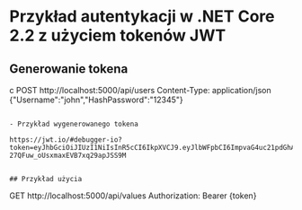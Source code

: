 # Przykład autentykacji w .NET Core 2.2 z użyciem tokenów JWT


## Generowanie tokena

c
POST http://localhost:5000/api/users
Content-Type: application/json
{"Username":"john","HashPassword":"12345"}
~~~

- Przykład wygenerowanego tokena

https://jwt.io/#debugger-io?token=eyJhbGciOiJIUzI1NiIsInR5cCI6IkpXVCJ9.eyJlbWFpbCI6ImpvaG4uc21pdGhAZG9tYWluLmNvbSIsImh0dHA6Ly9zY2hlbWFzLnhtbHNvYXAub3JnL3dzLzIwMDUvMDUvaWRlbnRpdHkvY2xhaW1zL21vYmlsZXBob25lIjoiNTU1MzMzMjIyIiwibmJmIjoxNTcwNjEzNTkxLCJleHAiOjE1NzEyMTgzOTEsImlhdCI6MTU3MDYxMzU5MX0.tcHkvrLyP8gTC-27QFuw_oUsxmaxEVB7xq29apJSS9M


## Przykład użycia
~~~
 GET http://localhost:5000/api/values
 Authorization: Bearer {token}
~~~
 
